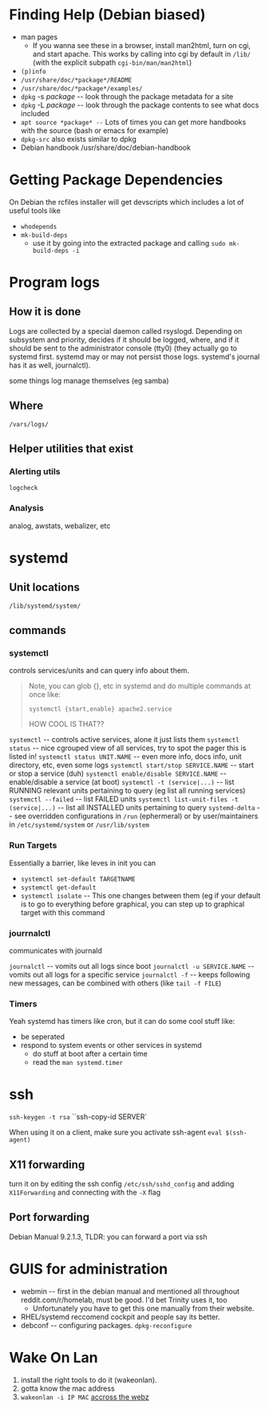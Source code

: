 # Finding Help (Debian biased)
* man pages
    * If you wanna see these in a browser, install man2html, turn on cgi, and start apache.  This works by calling into cgi by default in `/lib/` (with the explicit subpath `cgi-bin/man/man2html`)
* `(p)info`
* `/usr/share/doc/*package*/README`
* `/usr/share/doc/*package*/examples/`
* `dpkg` -s *package* -- look through the package metadata for a site
* `dpkg` -L *package* -- look through the package contents to see what docs included
* `apt source *package* --` Lots of times you can get more handbooks with the source (bash or emacs for example)
* `dpkg-src` also exists similar to dpkg
* Debian handbook /usr/share/doc/debian-handbook

# Getting Package Dependencies
On Debian the rcfiles installer will get devscripts which includes a lot of useful tools like
* `whodepends`
* `mk-build-deps`
    - use it by going into the extracted package and calling `sudo mk-build-deps -i`

# Program logs

## How it is done
Logs are collected by a special daemon called rsyslogd.
Depending on subsystem and priority, decides if it should be logged, where, and if it should be sent to the administrator console (tty0)
(they actually go to systemd first.  systemd may or may not persist those logs. systemd's journal has it as well, journalctl).

some things log manage themselves (eg samba)

## Where
`/vars/logs/`

## Helper utilities that exist

### Alerting utils
`logcheck`

### Analysis
analog, awstats, webalizer, etc

# systemd

## Unit locations
`/lib/systemd/system/`

## commands

### systemctl
controls services/units and can query info about them.

>Note, you can glob {}, etc in systemd and do multiple commands at once like:
>```
>systemctl {start,enable} apache2.service
>```
>HOW COOL IS THAT??

`systemctl` -- controls active services, alone it just lists them
`systemctl status` -- nice cgrouped view of all services, try to spot the pager this is listed in!
`systemctl status UNIT.NAME` -- even more info, docs info, unit directory, etc, even some logs
`systemctl start/stop SERVICE.NAME` -- start or stop a service (duh)
`systemctl enable/disable SERVICE.NAME` -- enable/disable a service (at boot)
`systemctl -t (service|...)` -- list RUNNING relevant units pertaining to query (eg list all running services)
`systemctl --failed` -- list FAILED units
`systemctl list-unit-files -t (service|...)` -- list all INSTALLED units pertaining to query
`systemd-delta` -- see overridden configurations in `/run` (ephermeral) or by user/maintainers in `/etc/systemd/system` or `/usr/lib/system`

### Run Targets
Essentially a barrier, like leves in init
you can
* `systemctl set-default TARGETNAME`
* `systemctl get-default`
* `systemctl isolate` -- This one changes between them (eg if your default is to go to everything before graphical, you can step up to graphical target with this command

### jourrnalctl
communicates with journald

`journalctl` -- vomits out all logs since boot
`journalctl -u SERVICE.NAME` -- vomits out all logs for a specific service
`journalctl -f` -- keeps following new messages, can be combined with others (like `tail -f FILE`)

### Timers
Yeah systemd has timers like cron, but it can do some cool stuff like:
* be seperated
* respond to system events or other services in systemd
    * do stuff at boot after a certain time 
    * read the `man systemd.timer`

# ssh
`ssh-keygen -t rsa`
``ssh-copy-id SERVER`

When using it on a client, make sure you activate ssh-agent
`eval $(ssh-agent)`

## X11 forwarding
turn it on by editing the ssh config
`/etc/ssh/sshd_config`
and adding
`X11Forwarding`
and connecting with the `-X` flag

## Port forwarding
Debian Manual 9.2.1.3, TLDR: you can forward a port via ssh

# GUIS for administration
* webmin -- first in the debian manual and mentioned all throughout reddit.com/r/homelab, must be good.  I'd bet Trinity uses it, too
    * Unfortunately you have to get this one manually from their website.
* RHEL/systemd reccomend cockpit and people say its better.
* debconf -- configuring packages.  `dpkg-reconfigure`

# Wake On Lan

1) install the right tools to do it (wakeonlan).
2) gotta know the mac address
3) `wakeonlan -i IP MAC`
[accross the webz](https://wiki.archlinux.org/index.php/Wake-on-LAN#Across_the_internet)

